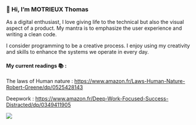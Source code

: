 ### 👋 Hi, I’m MOTRIEUX Thomas
As a digital enthusiast, I love giving life to the technical but also the visual aspect of a product.
My mantra is to emphasize the user experience and writing a clean code.

I consider programming to be a creative process. I enjoy using my creativity and skills to enhance the systems we operate in every day.

#### My current readings 📚 : 
The laws of Human nature : https://www.amazon.fr/Laws-Human-Nature-Robert-Greene/dp/0525428143

Deepwork : https://www.amazon.fr/Deep-Work-Focused-Success-Distracted/dp/0349411905

<a href="https://github.com/anuraghazra/github-readme-stats">
  <img align="center" src="https://github-readme-stats.vercel.app/api?username=motrieux-thomas&count_private=true&theme=highcontrast" />
</a>
